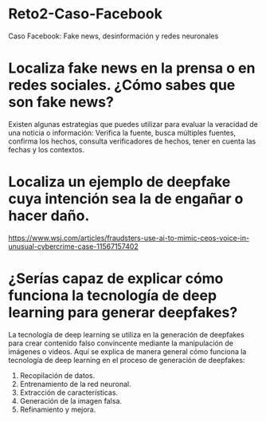 # Reto2-Caso-Facebook
Caso Facebook: Fake news, desinformación y redes neuronales

# Localiza fake news en la prensa o en redes sociales. ¿Cómo sabes que son fake news?

Existen algunas estrategias que puedes utilizar para evaluar la veracidad de una noticia o información: Verifica la fuente, busca múltiples fuentes, confirma los hechos, consulta verificadores de hechos, tener en cuenta las fechas y los contextos.

# Localiza un ejemplo de deepfake cuya intención sea la de engañar o hacer daño.

 https://www.wsj.com/articles/fraudsters-use-ai-to-mimic-ceos-voice-in-unusual-cybercrime-case-11567157402

# ¿Serías capaz de explicar cómo funciona la tecnología de deep learning para generar deepfakes?

La tecnología de deep learning se utiliza en la generación de deepfakes para crear contenido falso convincente mediante la manipulación de imágenes o videos. Aquí se explica de manera general cómo funciona la tecnología de deep learning en el proceso de generación de deepfakes:

1.	Recopilación de datos.
2.	Entrenamiento de la red neuronal.
3.	Extracción de características.
4.	Generación de la imagen falsa.
5.	Refinamiento y mejora.


